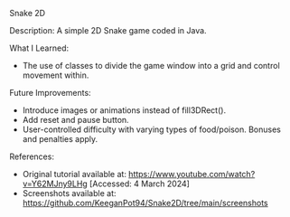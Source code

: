 Snake 2D

Description:
A simple 2D Snake game coded in Java.

What I Learned:
- The use of classes to divide the game window into a grid and control movement within.

Future Improvements:
- Introduce images or animations instead of fill3DRect().
- Add reset and pause button.
- User-controlled difficulty with varying types of food/poison. Bonuses and penalties apply.

References:
- Original tutorial available at: https://www.youtube.com/watch?v=Y62MJny9LHg [Accessed: 4 March 2024]
- Screenshots available at: https://github.com/KeeganPot94/Snake2D/tree/main/screenshots
